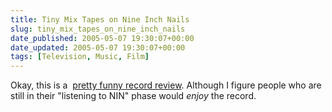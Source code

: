 ```yaml
---
title: Tiny Mix Tapes on Nine Inch Nails
slug: tiny_mix_tapes_on_nine_inch_nails
date_published: 2005-05-07 19:30:07+00:00
date_updated: 2005-05-07 19:30:07+00:00
tags: [Television, Music, Film]
---
```

Okay, this is a  [pretty funny record review](http://www.tinymixtapes.com/musicreviews/n/nine_inch_nails.htm). Although I figure people who are still in their "listening to NIN" phase would *enjoy* the record.
